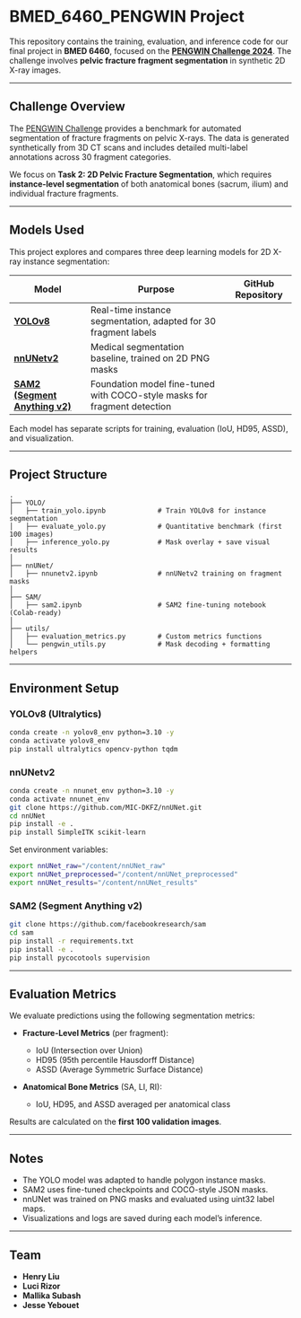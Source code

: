 # BMED_6460_PENGWIN Project

This repository contains the training, evaluation, and inference code for our final project in **BMED 6460**, focused on the **[PENGWIN Challenge 2024](https://pengwin.grand-challenge.org/)**. The challenge involves **pelvic fracture fragment segmentation** in synthetic 2D X-ray images.

---

## Challenge Overview

The [PENGWIN Challenge](https://pengwin.grand-challenge.org/) provides a benchmark for automated segmentation of fracture fragments on pelvic X-rays. The data is generated synthetically from 3D CT scans and includes detailed multi-label annotations across 30 fragment categories.

We focus on **Task 2: 2D Pelvic Fracture Segmentation**, which requires **instance-level segmentation** of both anatomical bones (sacrum, ilium) and individual fracture fragments.

---

## Models Used

This project explores and compares three deep learning models for 2D X-ray instance segmentation:

| Model | Purpose | GitHub Repository |
|-------|---------|-------------------|
| **[YOLOv8](https://github.com/ultralytics/ultralytics)** | Real-time instance segmentation, adapted for 30 fragment labels |
| **[nnUNetv2](https://github.com/MIC-DKFZ/nnUNet)** | Medical segmentation baseline, trained on 2D PNG masks |
| **[SAM2 (Segment Anything v2)](https://github.com/facebookresearch/sam)** | Foundation model fine-tuned with COCO-style masks for fragment detection |

Each model has separate scripts for training, evaluation (IoU, HD95, ASSD), and visualization.

---

## Project Structure

```
.
├── YOLO/
│   ├── train_yolo.ipynb             # Train YOLOv8 for instance segmentation
│   ├── evaluate_yolo.py             # Quantitative benchmark (first 100 images)
│   ├── inference_yolo.py            # Mask overlay + save visual results
│
├── nnUNet/
│   ├── nnunetv2.ipynb          	 # nnUNetv2 training on fragment masks
│
├── SAM/
│   ├── sam2.ipynb       			 # SAM2 fine-tuning notebook (Colab-ready)
│
├── utils/
│   ├── evaluation_metrics.py        # Custom metrics functions
│   └── pengwin_utils.py             # Mask decoding + formatting helpers
```

---

## Environment Setup

### YOLOv8 (Ultralytics)
```bash
conda create -n yolov8_env python=3.10 -y
conda activate yolov8_env
pip install ultralytics opencv-python tqdm
```

### nnUNetv2
```bash
conda create -n nnunet_env python=3.10 -y
conda activate nnunet_env
git clone https://github.com/MIC-DKFZ/nnUNet.git
cd nnUNet
pip install -e .
pip install SimpleITK scikit-learn
```

Set environment variables:
```bash
export nnUNet_raw="/content/nnUNet_raw"
export nnUNet_preprocessed="/content/nnUNet_preprocessed"
export nnUNet_results="/content/nnUNet_results"
```

### SAM2 (Segment Anything v2)
```bash
git clone https://github.com/facebookresearch/sam
cd sam
pip install -r requirements.txt
pip install -e .
pip install pycocotools supervision
```

---

## Evaluation Metrics

We evaluate predictions using the following segmentation metrics:

- **Fracture-Level Metrics** (per fragment):
  - IoU (Intersection over Union)
  - HD95 (95th percentile Hausdorff Distance)
  - ASSD (Average Symmetric Surface Distance)

- **Anatomical Bone Metrics** (SA, LI, RI):
  - IoU, HD95, and ASSD averaged per anatomical class

Results are calculated on the **first 100 validation images**.

---

## Notes

- The YOLO model was adapted to handle polygon instance masks.
- SAM2 uses fine-tuned checkpoints and COCO-style JSON masks.
- nnUNet was trained on PNG masks and evaluated using uint32 label maps.
- Visualizations and logs are saved during each model’s inference.

---

## Team

- **Henry Liu**
- **Luci Rizor**
- **Mallika Subash**
- **Jesse Yebouet**
